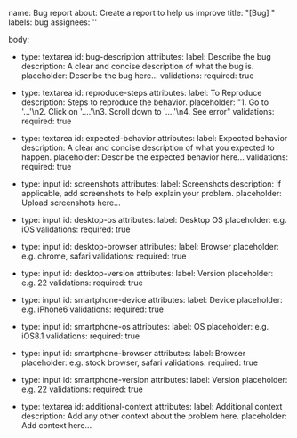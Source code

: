 name: Bug report
about: Create a report to help us improve
title: "[Bug] "
labels: bug
assignees: ''

body:
  - type: textarea
    id: bug-description
    attributes:
      label: Describe the bug
      description: A clear and concise description of what the bug is.
      placeholder: Describe the bug here...
    validations:
      required: true

  - type: textarea
    id: reproduce-steps
    attributes:
      label: To Reproduce
      description: Steps to reproduce the behavior.
      placeholder: "1. Go to '...'\n2. Click on '....'\n3. Scroll down to '....'\n4. See error"
    validations:
      required: true

  - type: textarea
    id: expected-behavior
    attributes:
      label: Expected behavior
      description: A clear and concise description of what you expected to happen.
      placeholder: Describe the expected behavior here...
    validations:
      required: true

  - type: input
    id: screenshots
    attributes:
      label: Screenshots
      description: If applicable, add screenshots to help explain your problem.
      placeholder: Upload screenshots here...

  - type: input
    id: desktop-os
    attributes:
      label: Desktop OS
      placeholder: e.g. iOS
    validations:
      required: true

  - type: input
    id: desktop-browser
    attributes:
      label: Browser
      placeholder: e.g. chrome, safari
    validations:
      required: true

  - type: input
    id: desktop-version
    attributes:
      label: Version
      placeholder: e.g. 22
    validations:
      required: true

  - type: input
    id: smartphone-device
    attributes:
      label: Device
      placeholder: e.g. iPhone6
    validations:
      required: true

  - type: input
    id: smartphone-os
    attributes:
      label: OS
      placeholder: e.g. iOS8.1
    validations:
      required: true

  - type: input
    id: smartphone-browser
    attributes:
      label: Browser
      placeholder: e.g. stock browser, safari
    validations:
      required: true

  - type: input
    id: smartphone-version
    attributes:
      label: Version
      placeholder: e.g. 22
    validations:
      required: true

  - type: textarea
    id: additional-context
    attributes:
      label: Additional context
      description: Add any other context about the problem here.
      placeholder: Add context here...
